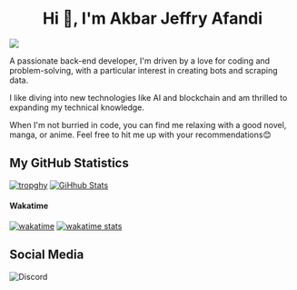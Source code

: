 <h1 align="center">Hi 👋, I'm Akbar Jeffry Afandi</h1>

![](https://komarev.com/ghpvc/?username=jeffryafandi&color=blue)

A passionate back-end developer, I'm driven by a love for coding and problem-solving, with a particular interest in creating bots and scraping data.

I like diving into new technologies like AI and blockchain and am thrilled to expanding my technical knowledge.

When I'm not burried in code, you can find me relaxing with a good novel, manga, or anime. Feel free to hit me up with your recommendations😊

## My GitHub Statistics

[![tropghy](https://github-profile-trophy.vercel.app/?username=jeffryafandi&theme=dracula)](https://github.com/jeffryafandi)
[![GiHhub Stats](https://github-readme-stats.vercel.app/api?username=jeffryafandi&show_icons=true&theme=dark&count_private=true)](https://github.com/jeffryafandi)

#### Wakatime

[![wakatime](https://wakatime.com/badge/user/df3a8f28-fdf0-4d20-a3bc-2ecf23233e74.svg?style=default)](https://wakatime.com/@df3a8f28-fdf0-4d20-a3bc-2ecf23233e74)
[![wakatime stats](https://github-readme-stats.vercel.app/api/wakatime?username=jeffryafandi&layout=compact&theme=dark)](https://wakatime.com/@jeffryafandi)

## Social Media

![Discord](https://discord.c99.nl/widget/theme-3/824772882453364806.png)
